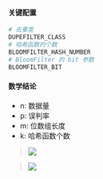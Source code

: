 #### 关键配置
```python
# 去重类
DUPEFILTER_CLASS
# 哈希函数的个数
BLOOMFILTER_HASH_NUMBER
# BloomFilter 的 bit 参数
BLOOMFILTER_BIT
```


#### 数学结论
- n: 数据量
- p: 误判率
- m: 位数组长度
- k: 哈希函数个数

> ![](http://latex.codecogs.com/png.latex?m=-\frac{nln^p}{(ln^2)^2})

> ![](http://latex.codecogs.com/png.latex?k=\frac{m}{n}ln^2)

